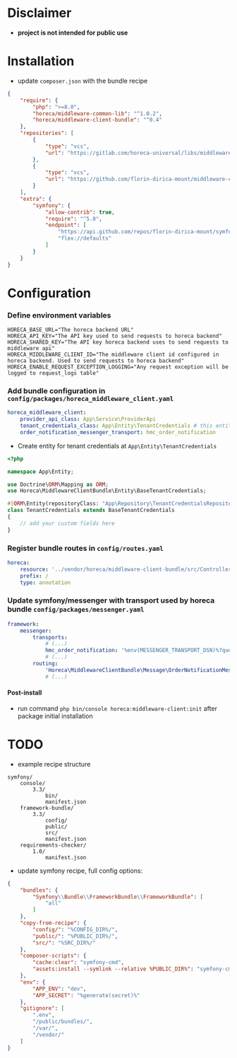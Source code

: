 # Disclaimer

- **project is not intended for public use**

# Installation

- update `composer.json` with the bundle recipe

```json
{
    "require": {
        "php": ">=8.0",
        "horeca/middleware-common-lib": "^1.0.2",
        "horeca/middleware-client-bundle": "^0.4"
    },
    "repositories": [
        {
            "type": "vcs",
            "url": "https://gitlab.com/horeca-universal/libs/middleware-common-lib.git"
        },
        {
            "type": "vcs",
            "url": "https://github.com/florin-dirica-mount/middleware-client-bundle.git"
        }
    ],
    "extra": {
        "symfony": {
            "allow-contrib": true,
            "require": "^5.0",
            "endpoint": [
                "https://api.github.com/repos/florin-dirica-mount/symfony-recipes/contents/index.json",
                "flex://defaults"
            ]
        }
    }
}
```

Configuration
=====

### Define environment variables

```dotenv
HORECA_BASE_URL="The horeca backend URL"
HORECA_API_KEY="The API key used to send requests to horeca backend"
HORECA_SHARED_KEY="The API key horeca backend uses to send requests to middleware api"
HORECA_MIDDLEWARE_CLIENT_ID="The middleware client id configured in horeca backend. Used to send requests to horeca backend"
HORECA_ENABLE_REQUEST_EXCEPTION_LOGGING="Any request exception will be logged to request_logs table"
```

### Add bundle configuration in `config/packages/horeca_middleware_client.yaml`

```yaml
horeca_middleware_client:
    provider_api_class: App\Service\ProviderApi
    tenant_credentials_class: App\Entity\TenantCredentials # this entity must extend Horeca\MiddlewareClientBundle\Entity\BaseTenantCredentials
    order_notification_messenger_transport: hmc_order_notification
```

- Create entity for tenant credentials at `App\Entity\TenantCredentials`

```php
<?php

namespace App\Entity;

use Doctrine\ORM\Mapping as ORM;
use Horeca\MiddlewareClientBundle\Entity\BaseTenantCredentials;

#[ORM\Entity(repositoryClass: "App\Repository\TenantCredentialsRepository")]
class TenantCredentials extends BaseTenantCredentials
{
    // add your custom fields here
}
```

### Register bundle routes in `config/routes.yaml`

```yaml
horeca:
    resource: '../vendor/horeca/middleware-client-bundle/src/Controller/'
    prefix: /
    type: annotation
```

### Update symfony/messenger with transport used by horeca bundle `config/packages/messenger.yaml`

```yaml
framework:
    messenger:
        transports:
            # (...)
            hmc_order_notification: '%env(MESSENGER_TRANSPORT_DSN)%?queue_name=hmc_order_notification'
            # (...)
        routing:
            'Horeca\MiddlewareClientBundle\Message\OrderNotificationMessage': hmc_order_notification
            # (...)
```

#### Post-install

- run command `php bin/console horeca:middleware-client:init` after package initial installation

# TODO

- example recipe structure

```text
symfony/
    console/
        3.3/
            bin/
            manifest.json
    framework-bundle/
        3.3/
            config/
            public/
            src/
            manifest.json
    requirements-checker/
        1.0/
            manifest.json
```

- update symfony recipe, full config options:

```json
{
    "bundles": {
        "Symfony\\Bundle\\FrameworkBundle\\FrameworkBundle": [
            "all"
        ]
    },
    "copy-from-recipe": {
        "config/": "%CONFIG_DIR%/",
        "public/": "%PUBLIC_DIR%/",
        "src/": "%SRC_DIR%/"
    },
    "composer-scripts": {
        "cache:clear": "symfony-cmd",
        "assets:install --symlink --relative %PUBLIC_DIR%": "symfony-cmd"
    },
    "env": {
        "APP_ENV": "dev",
        "APP_SECRET": "%generate(secret)%"
    },
    "gitignore": [
        ".env",
        "/public/bundles/",
        "/var/",
        "/vendor/"
    ]
}
```
